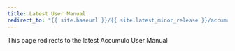 ```yaml
---
title: Latest User Manual
redirect_to: "{{ site.baseurl }}/{{ site.latest_minor_release }}/accumulo_user_manual"
---
```


This page redirects to the latest Accumulo User Manual
